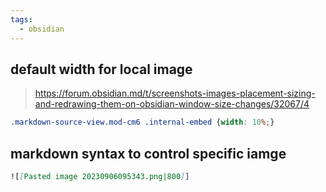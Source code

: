 ```yaml
---
tags:
  - obsidian
---
```


## default width for local image
> https://forum.obsidian.md/t/screenshots-images-placement-sizing-and-redrawing-them-on-obsidian-window-size-changes/32067/4

```css
.markdown-source-view.mod-cm6 .internal-embed {width: 10%;}
```

## markdown syntax to control specific iamge

```md
![[Pasted image 20230906095343.png|800]]
```
